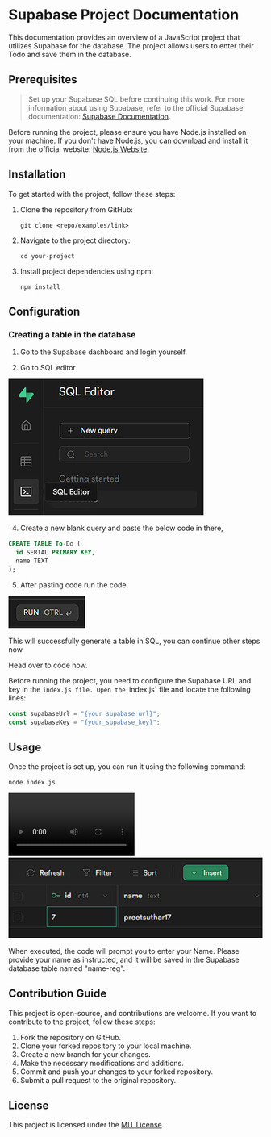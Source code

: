 

# Supabase Project Documentation

This documentation provides an overview of a JavaScript project that utilizes Supabase for the database. The project allows users to enter their Todo and save them in the database.

## Prerequisites
> Set up your Supabase SQL before continuing this work.
>For more information about using Supabase, refer to the official Supabase documentation: [Supabase Documentation](https://supabase.io/docs).


Before running the project, please ensure you have Node.js installed on your machine. If you don't have Node.js, you can download and install it from the official website: [Node.js Website](https://nodejs.org).

## Installation

To get started with the project, follow these steps:

1. Clone the repository from GitHub:
   ```
   git clone <repo/examples/link>
   ```
2. Navigate to the project directory:
   ```
   cd your-project
   ```
3. Install project dependencies using npm:
   ```
   npm install
   ```

## Configuration

### Creating a table in the database

1. Go to the Supabase dashboard and login yourself.


3. Go to SQL editor
<img src="./table-generation-1.png" alt="SQL editor"/>

4. Create a new blank query and paste the below code in there,

```SQL
CREATE TABLE To-Do (
  id SERIAL PRIMARY KEY,
  name TEXT
);
```

5. After pasting code run the code.
<img src="./table-generation-2.png" alt="run query"/>

This will successfully generate a table in SQL, you can continue other steps now.

Head over to code now.

Before running the project, you need to configure the Supabase URL and key in the `index.js file. Open the `index.js` file and locate the following lines:

```javascript
const supabaseUrl = "{your_supabase_url}";
const supabaseKey = "{your_supabase_key}";
```


## Usage

Once the project is set up, you can run it using the following command:

```shell
node index.js
```

<video controls width="250">
    <source src="./demo-vid.mp4" type="video/mp4">
</video>

<img src="./demo.png" alt="demo" > 


When executed, the code will prompt you to enter your Name. Please provide your name as instructed, and it will be saved in the Supabase database table named "name-reg".


## Contribution Guide

This project is open-source, and contributions are welcome. If you want to contribute to the project, follow these steps:

1. Fork the repository on GitHub.
2. Clone your forked repository to your local machine.
3. Create a new branch for your changes.
4. Make the necessary modifications and additions.
5. Commit and push your changes to your forked repository.
6. Submit a pull request to the original repository.

## License

This project is licensed under the [MIT License](LICENSE).
